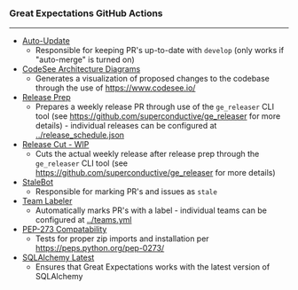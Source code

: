 ### Great Expectations GitHub Actions

---

* [Auto-Update](autoupdate.yml)
  - Responsible for keeping PR's up-to-date with `develop` (only works if "auto-merge" is turned on)
* [CodeSee Architecture Diagrams](codesee-arch-diagram.yml)
  - Generates a visualization of proposed changes to the codebase through the use of https://www.codesee.io/
* [Release Prep](release-prep.yml)
  - Prepares a weekly release PR through use of the `ge_releaser` CLI tool (see https://github.com/superconductive/ge_releaser for more details) - individual releases can be configured at [../release_schedule.json](../release_schedule.json)
* [Release Cut - WIP](release-cut.yml)
  - Cuts the actual weekly release after release prep through the `ge_releaser` CLI tool (see https://github.com/superconductive/ge_releaser for more details)
* [StaleBot](stale.yml)
  - Responsible for marking PR's and issues as `stale`
* [Team Labeler](team-labeler.yml)
  - Automatically marks PR's with a label - individual teams can be configured at [../teams.yml](../teams.yml)
* [PEP-273 Compatability](test-pep273-compatability.yml)
  - Tests for proper zip imports and installation per https://peps.python.org/pep-0273/
* [SQLAlchemy Latest](test-sqlalchemy-latest.yml)
  - Ensures that Great Expectations works with the latest version of SQLAlchemy
